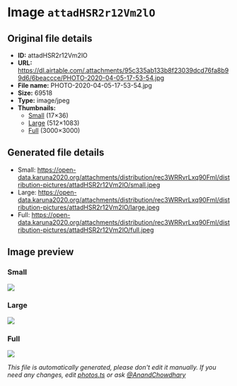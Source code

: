 # Image `attadHSR2r12Vm2lO`

## Original file details

- **ID:** attadHSR2r12Vm2lO
- **URL:** https://dl.airtable.com/.attachments/95c335ab133b8f23039dcd76fa8b99d6/6beaccce/PHOTO-2020-04-05-17-53-54.jpg
- **File name:** PHOTO-2020-04-05-17-53-54.jpg
- **Size:** 69518
- **Type:** image/jpeg
- **Thumbnails:**
  - [Small](https://dl.airtable.com/.attachmentThumbnails/2f8b961866725989920ac7f13fa82e01/be43ee8d) (17×36)
  - [Large](https://dl.airtable.com/.attachmentThumbnails/ee111792cb01b512db2dca2d7eee2369/727f7e61) (512×1083)
  - [Full](https://dl.airtable.com/.attachmentThumbnails/ba0bfebca4ba66e2c22024684b29a86e/3b2c5f53) (3000×3000)

## Generated file details

- Small: https://open-data.karuna2020.org/attachments/distribution/rec3WRRvrLxq90FmI/distribution-pictures/attadHSR2r12Vm2lO/small.jpeg
- Large: https://open-data.karuna2020.org/attachments/distribution/rec3WRRvrLxq90FmI/distribution-pictures/attadHSR2r12Vm2lO/large.jpeg
- Full: https://open-data.karuna2020.org/attachments/distribution/rec3WRRvrLxq90FmI/distribution-pictures/attadHSR2r12Vm2lO/full.jpeg

## Image preview

### Small

![](https://open-data.karuna2020.org/attachments/distribution/rec3WRRvrLxq90FmI/distribution-pictures/attadHSR2r12Vm2lO/small.jpeg)

### Large

![](https://open-data.karuna2020.org/attachments/distribution/rec3WRRvrLxq90FmI/distribution-pictures/attadHSR2r12Vm2lO/large.jpeg)

### Full

![](https://open-data.karuna2020.org/attachments/distribution/rec3WRRvrLxq90FmI/distribution-pictures/attadHSR2r12Vm2lO/full.jpeg)

_This file is automatically generated, please don't edit it manually. If you need any changes, edit [photos.ts](/photos.ts) or ask [@AnandChowdhary](https://github.com/AnandChowdhary)_
